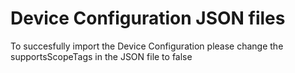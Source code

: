 # Device Configuration JSON files
To succesfully import the Device Configuration please change the supportsScopeTags in the JSON file to false